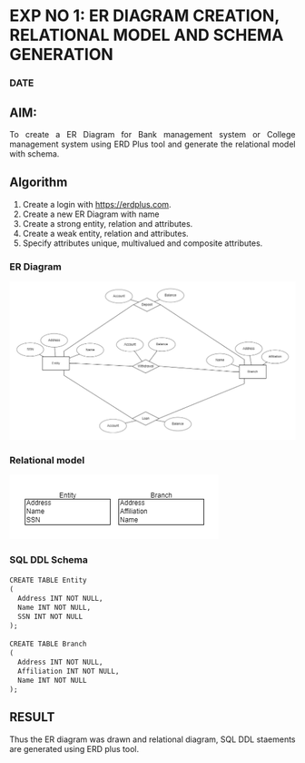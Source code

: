 # EXP NO 1: ER DIAGRAM CREATION, RELATIONAL MODEL AND SCHEMA GENERATION  
### DATE
## AIM:
<div align="justify">
   To create a ER Diagram for Bank management system or College management system using ERD Plus tool and generate the relational model with schema. 
</div>

## Algorithm
1. Create a login with https://erdplus.com.
2. Create a new ER Diagram with name
3. Create a strong entity, relation and attributes.
4. Create a weak entity, relation and attributes.
5. Specify attributes unique, multivalued and composite attributes.

### ER Diagram 
![model](1.png)


### Relational model
![model](2.png)


### SQL DDL Schema 
```
CREATE TABLE Entity
(
  Address INT NOT NULL,
  Name INT NOT NULL,
  SSN INT NOT NULL
);

CREATE TABLE Branch
(
  Address INT NOT NULL,
  Affiliation INT NOT NULL,
  Name INT NOT NULL
);
```

## RESULT 
<div align="justify">
Thus the ER diagram was drawn and relational diagram, SQL DDL staements are generated using ERD plus tool.
</div>
